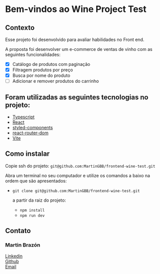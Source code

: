 # Bem-vindos ao Wine Project Test

## Contexto

Esse projeto foi desenvolvido para avaliar habilidades no Front end.

A proposta foi desenvolver um e-commerce de ventas de vinho com as seguintes funcionalidades:
- [x] Catálogo de produtos com paginação
- [x] Filtragem produtos por preço
- [x] Busca por nome do produto
- [ ] Adicionar e remover produtos do carrinho

## Foram utilizadas as seguintes tecnologias no projeto:
- [Typescript](https://www.typescriptlang.org/pt/)
- [React](https://es.reactjs.org/)
- [styled-components](https://styled-components.com/)
- [react-router-dom](https://github.com/remix-run/react-router/blob/main/docs/getting-started/tutorial.md)
- [Vite](https://www.typescriptlang.org/pt/)

## Como instalar

Copie ssh do projeto: `git@github.com:MartinGBB/frontend-wine-test.git`

Abra um terminal no seu computador e utilize os comandos a baixo na ordem que são apresentados:

  - `git clone git@github.com:MartinGBB/frontend-wine-test.git`

    a partir da raiz do projeto:
    - `npm install`
    - `npm run dev`

## Contato

### Martin Brazón
[Linkedin](https://www.linkedin.com/in/martinbrazon/) <br/>
[Github](https://github.com/MartinGBB/) <br/>
[Email](escorpmartin97@gmail.com)
